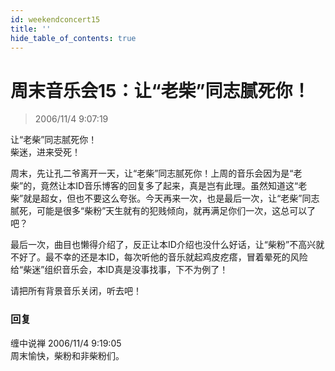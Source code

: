 ```yaml
---
id: weekendconcert15
title: ''
hide_table_of_contents: true
---
```


# 周末音乐会15：让“老柴”同志腻死你！

> 2006/11/4 9:07:19

<div style={{color: '#009900', fontWeight: '500', fontSize: 'xx-large', lineHeight: '180%', textAlign: 'center'}}>
让“老柴”同志腻死你！
</div>

<div style={{color: '#FF0000', fontWeight: '500', fontSize: 'xx-large', lineHeight: '180%', marginBottom: '20px', textAlign: 'center'}}>
柴迷，进来受死！
</div>

周末，先让孔二爷离开一天，让“老柴”同志腻死你！上周的音乐会因为是“老柴”的，竟然让本ID音乐博客的回复多了起来，真是岂有此理。虽然知道这“老柴”就是超女，但也不要这么夸张。今天再来一次，也是最后一次，让“老柴”同志腻死，可能是很多“柴粉”天生就有的犯贱倾向，就再满足你们一次，这总可以了吧？

最后一次，曲目也懒得介绍了，反正让本ID介绍也没什么好话，让“柴粉”不高兴就不好了。最不幸的还是本ID，每次听他的音乐就起鸡皮疙瘩，冒着晕死的风险给“柴迷”组织音乐会，本ID真是没事找事，下不为例了！

请把所有背景音乐关闭，听去吧！

### 回复

<div class='blog-comment'>
<span class='blog-comment-chan'>缠中说禅</span> 2006/11/4 9:19:05<br/>
周末愉快，柴粉和非柴粉们。
</div>